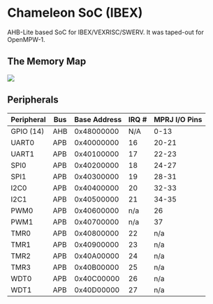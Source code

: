 # Chameleon SoC (IBEX)
AHB-Lite based SoC for IBEX/VEXRISC/SWERV. It was taped-out for OpenMPW-1.

## The Memory Map
<img src="./docs/soc_mem_map.png" size="50%">

## Peripherals
|Peripheral|Bus|Base Address|IRQ #|MPRJ I/O Pins|
|----------|---|------------|--------|-----|
|GPIO (14)|AHB|0x48000000|N/A|0-13|
|UART0|APB|0x40000000|16|20-21|
|UART1|APB|0x40100000|17|22-23|
|SPI0|APB|0x40200000|18|24-27|
|SPI1|APB|0x40300000|19|28-31|
|I2C0|APB|0x40400000|20|32-33|
|I2C1|APB|0x40500000|21|34-35|
|PWM0|APB|0x40600000|n/a|26|
|PWM1|APB|0x40700000|n/a|37|
|TMR0|APB|0x40800000|22|n/a|
|TMR1|APB|0x40900000|23|n/a|
|TMR2|APB|0x40A00000|24|n/a|
|TMR3|APB|0x40B00000|25|n/a|
|WDT0|APB|0x40C00000|26|n/a|
|WDT1|APB|0x40D00000|27|n/a|

